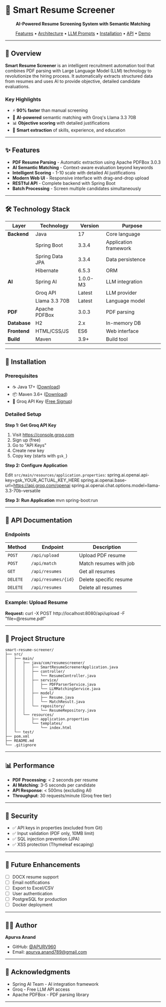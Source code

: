 # 🎯 Smart Resume Screener

<div align="center">

**AI-Powered Resume Screening System with Semantic Matching**

[Features](#features) • [Architecture](#architecture) • [LLM Prompts](#llm-integration) • [Installation](#installation) • [API](#api-documentation) • [Demo](#demo)

</div>

---

## 📖 Overview

**Smart Resume Screener** is an intelligent recruitment automation tool that combines PDF parsing with Large Language Model (LLM) technology to revolutionize the hiring process. It automatically extracts structured data from resumes and uses AI to provide objective, detailed candidate evaluations.


### Key Highlights

- ⚡ **90% faster** than manual screening
- 🤖 **AI-powered** semantic matching with Groq's Llama 3.3 70B
- 📊 **Objective scoring** with detailed justifications
- 🎯 **Smart extraction** of skills, experience, and education

---

## ✨ Features

- **PDF Resume Parsing** - Automatic extraction using Apache PDFBox 3.0.3
- **AI Semantic Matching** - Context-aware evaluation beyond keywords
- **Intelligent Scoring** - 1-10 scale with detailed AI justifications
- **Modern Web UI** - Responsive interface with drag-and-drop upload
- **RESTful API** - Complete backend with Spring Boot
- **Batch Processing** - Screen multiple candidates simultaneously

---





## 🛠️ Technology Stack

| Layer | Technology | Version | Purpose |
|-------|-----------|---------|---------|
| **Backend** | Java | 17 | Core language |
| | Spring Boot | 3.3.4 | Application framework |
| | Spring Data JPA | 3.3.4 | Data persistence |
| | Hibernate | 6.5.3 | ORM |
| **AI** | Spring AI | 1.0.0-M3 | LLM integration |
| | Groq API | Latest | LLM provider |
| | Llama 3.3 70B | Latest | Language model |
| **PDF** | Apache PDFBox | 3.0.3 | PDF parsing |
| **Database** | H2 | 2.x | In-memory DB |
| **Frontend** | HTML/CSS/JS | ES6 | Web interface |
| **Build** | Maven | 3.9+ | Build tool |

---

## 🚀 Installation

### Prerequisites

- ☕ Java 17+ ([Download](https://www.oracle.com/java/technologies/downloads/))
- 📦 Maven 3.6+ ([Download](https://maven.apache.org/download.cgi))
- 🔑 Groq API Key ([Free Signup](https://console.groq.com))


### Detailed Setup

**Step 1: Get Groq API Key**
1. Visit https://console.groq.com
2. Sign up (free)
3. Go to "API Keys"
4. Create new key
5. Copy key (starts with `gsk_`)

**Step 2: Configure Application**

Edit `src/main/resources/application.properties`:
spring.ai.openai.api-key=gsk_YOUR_ACTUAL_KEY_HERE
spring.ai.openai.base-url=https://api.groq.com/openai
spring.ai.openai.chat.options.model=llama-3.3-70b-versatile



**Step 3: Run Application**
mvn spring-boot:run



---

## 📖 API Documentation

### Endpoints

| Method | Endpoint | Description |
|--------|----------|-------------|
| `POST` | `/api/upload` | Upload PDF resume |
| `POST` | `/api/match` | Match resumes with job |
| `GET` | `/api/resumes` | Get all resumes |
| `DELETE` | `/api/resumes/{id}` | Delete specific resume |
| `DELETE` | `/api/resumes` | Delete all resumes |

### Example: Upload Resume

**Request:**
curl -X POST http://localhost:8080/api/upload
-F "file=@resume.pdf"



---

## 📁 Project Structure

```
smart-resume-screener/
├── src/
│   ├── main/
│   │   ├── java/com/resumescreener/
│   │   │   ├── SmartResumeScreenerApplication.java
│   │   │   ├── controller/
│   │   │   │   └── ResumeController.java
│   │   │   ├── service/
│   │   │   │   ├── PDFParserService.java
│   │   │   │   └── LLMMatchingService.java
│   │   │   ├── model/
│   │   │   │   ├── Resume.java
│   │   │   │   └── MatchResult.java
│   │   │   └── repository/
│   │   │       └── ResumeRepository.java
│   │   └── resources/
│   │       ├── application.properties
│   │       └── templates/
│   │           └── index.html
│   └── test/
├── pom.xml
├── README.md
└── .gitignore
```




---

## 📊 Performance

- **PDF Processing**: < 2 seconds per resume
- **AI Matching**: 3-5 seconds per candidate
- **API Response**: < 500ms (excluding AI)
- **Throughput**: 30 requests/minute (Groq free tier)

---



## 🔐 Security

- ✅ API keys in properties (excluded from Git)
- ✅ Input validation (PDF only, 10MB limit)
- ✅ SQL injection prevention (JPA)
- ✅ XSS protection (Thymeleaf escaping)

---

## 🚧 Future Enhancements

- [ ] DOCX resume support
- [ ] Email notifications
- [ ] Export to Excel/CSV
- [ ] User authentication
- [ ] PostgreSQL for production
- [ ] Docker deployment

---

## 👨‍💻 Author

**Apurva Anand**
- GitHub: [@APURV960](https://github.com/APURV960)
- Email: apurva.anand789@gmail.com

---

## 🙏 Acknowledgments

- Spring AI Team - AI integration framework
- Groq - Free LLM API access
- Apache PDFBox - PDF parsing library

---


<div align="center">


</div>
